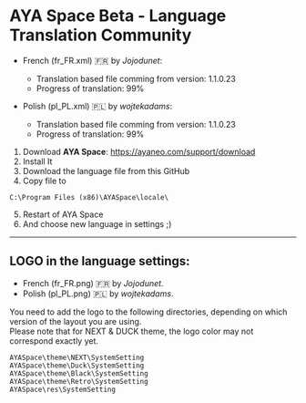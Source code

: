 # AYA Space Beta - Language Translation Community

-   French (fr_FR.xml) :fr: by *Jojodunet*:  
     - Translation based file comming from version: 1.1.0.23  
     - Progress of translation: 99%  

-   Polish (pl_PL.xml) :poland: by *wojtekadams*:  
     - Translation based file comming from version: 1.1.0.23  
     - Progress of translation: 99%  

1. Download **AYA Space**: https://ayaneo.com/support/download
2. Install It
3. Download the language file from this GitHub
4. Copy file to
```
C:\Program Files (x86)\AYASpace\locale\
```
5. Restart of AYA Space
6. And choose new language in settings ;) 

---

## LOGO in the language settings:

* French (fr_FR.png) :fr: by *Jojodunet*.
* Polish (pl_PL.png) :poland: by *wojtekadams*.

You need to add the logo to the following directories, depending on which version of the layout you are using.  
Please note that for NEXT & DUCK theme, the logo color may not correspond exactly yet.
```
AYASpace\theme\NEXT\SystemSetting
AYASpace\theme\Duck\SystemSetting
AYASpace\theme\Black\SystemSetting
AYASpace\theme\Retro\SystemSetting
AYASpace\res\SystemSetting
```
